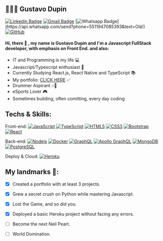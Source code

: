 ## 👨🏿‍💻 Gustavo Dupin 

[![Linkedin Badge](https://img.shields.io/badge/-LinkedIn-blue?style=flat-square&logo=Linkedin&logoColor=white&link=https://www.linkedin.com/in/gustavo-dupin-715853197/)](https://www.linkedin.com/in/gustavo-dupin-715853197/)
[![Gmail Badge](https://img.shields.io/badge/-Gmail-c14438?style=flat-square&logo=Gmail&logoColor=white&link=mailto:guusilveira@gmail.com)](mailto:guusilveira@gmail.com)
[![Whatsapp Badge](https://img.shields.io/badge/-Whatsapp-4CA143?style=flat-square&labelColor=4CA143&logo=whatsapp&logoColor=white&link=https://api.whatsapp.com/send?phone=5511947085393&text=Olá!)](https://api.whatsapp.com/send?phone=5511947085393&text=Olá!)
[![GitHub](https://img.shields.io/badge/-GitHub-181717?style=flat-square&logo=github&link=https://github.com/iamgriffon/)](https://github.com/iamgriffon/)



####            Hi, there :wave: , my name is Gustavo Dupin and I'm a Javascript FullStack developer, with emphasis on Front End. and also:
* IT and Programming is my life 💻
* Javascript/Typescript enthusiast 💙
* Currently Studying React.js, React Native and TypeScript 📚
* My portfolio: [CLICK HERE](https://iamgriffon.netlify.app/ "Gustavo Dupin | Web Developer") ✅
* Drummer Aspirant 🎶🥁
* eSports Lover 🎮
* Sometimes building, often comitting, every day coding



## Techs & Skills:
Front-end:
[![JavaScript](https://img.shields.io/badge/-JavaScript-black?style=flat-square&logo=javascript&link=https://github.com/iamgriffon/)](https://github.com/iamgriffon/)
[![TypeScript](https://img.shields.io/badge/-TypeScript-007ACC?style=flat-square&logo=typescript&link=https://github.com/iamgriffon/)](https://github.com/iamgriffon/)
[![HTML5](https://img.shields.io/badge/-HTML5-E34F26?style=flat-square&logo=html5&logoColor=white&link=https://github.com/iamgriffon/)](https://github.com/iamgriffon/)
[![CSS3](https://img.shields.io/badge/-CSS3-1572B6?style=flat-square&logo=css3&link=https://github.com/iamgriffon/)](https://github.com/iamgriffon/)
[![Bootstrap](https://img.shields.io/badge/-Bootstrap-563D7C?style=flat-square&logo=bootstrap&link=https://github.com/iamgriffon/)](https://github.com/iamgriffon/)
[![React](https://img.shields.io/badge/-React-black?style=flat-square&logo=react&link=https://github.com/iamgriffon/)](https://github.com/iamgriffon/)


Back-end:
[![Nodejs](https://img.shields.io/badge/-Nodejs-black?style=flat-square&logo=Node.js&link=https://github.com/iamgriffon/)](https://github.com/iamgriffon/)
[![Docker](https://img.shields.io/badge/-Docker-black?style=flat-square&logo=docker&link=https://github.com/iamgriffon/)](https://github.com/iamgriffon/)
[![GraphQL](https://img.shields.io/badge/-GraphQL-E10098?style=flat-square&logo=graphql&link=https://github.com/iamgriffon/)](https://github.com/iamgriffon/)
[![Apollo GraphQL](https://img.shields.io/badge/-Apollo%20GraphQL-311C87?style=flat-square&logo=apollo-graphql&link=https://github.com/iamgriffon/)](https://github.com/iamgriffon/)
[![MongoDB](https://img.shields.io/badge/-MongoDB-black?style=flat-square&logo=mongodb&link=https://github.com/iamgriffon/)](https://github.com/iamgriffon/)
[![PostgreSQL](https://img.shields.io/badge/-PostgreSQL-336791?style=flat-square&logo=postgresql&link=https://github.com/iamgriffon/)](https://github.com/iamgriffon/)

Deploy & Cloud:
[![Heroku](https://img.shields.io/badge/-Heroku-430098?style=flat-square&logo=heroku&link=https://github.com/iamgriffon/)](https://github.com/iamgriffon/)


## My landmarks 📌:
- [X] Created a portfolio with at least 3 projects.
- [X] Grew a secret crush on Python while mastering Javascript.
- [X] Lost the Game, and so did you.
- [X] Deployed a basic Heroku project without facing any errors.
- [ ] Become the next Neil Peart.
- [ ] World Domination.

